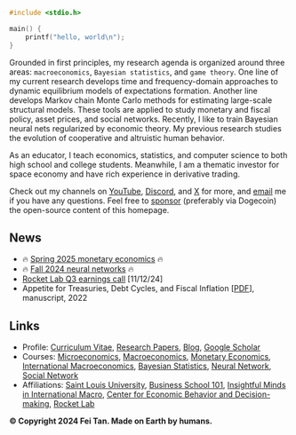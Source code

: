 ```c
#include <stdio.h>

main() {
    printf("hello, world\n");
}
```

Grounded in first principles, my research agenda is organized around three areas: `macroeconomics`, `Bayesian statistics`, and `game theory`. One line of my current research develops time and frequency-domain approaches to dynamic equilibrium models of expectations formation. Another line develops Markov chain Monte Carlo methods for estimating large-scale structural models. These tools are applied to study monetary and fiscal policy, asset prices, and social networks. Recently, I like to train Bayesian neural nets regularized by economic theory. My previous research studies the evolution of cooperative and altruistic human behavior.

As an educator, I teach economics, statistics, and computer science to both high school and college students. Meanwhile, I am a thematic investor for space economy and have rich experience in derivative trading.

Check out my channels on [YouTube](https://www.youtube.com/@econdojo), [Discord](https://discord.gg/SsrNPEeP2P), and [X](https://x.com/econdojo) for more, and [email](mailto:econdojo@gmail.com) me if you have any questions. Feel free to [sponsor](/sponsor.jpg) (preferably via Dogecoin) the open-source content of this homepage.

## News

* 🔥 [Spring 2025 monetary economics](https://github.com/econdojo/money-econ) 🔥
* 🔥 [Fall 2024 neural networks](https://github.com/econdojo/intro-nn) 🔥
* [Rocket Lab Q3 earnings call](https://s28.q4cdn.com/737637457/files/doc_financials/2024/q3/FINAL_Q3-2024-Earnings-Presentation.pdf) [11/12/24]
* Appetite for Treasuries, Debt Cycles, and Fiscal Inflation [[PDF](https://github.com/econdojo/papers/blob/main/pdf/BinUtil.pdf)], manuscript, 2022

## Links

* Profile: [Curriculum Vitae](https://github.com/econdojo/econdojo/blob/main/Vitae.pdf), [Research Papers](https://github.com/econdojo/papers), [Blog](https://github.com/econdojo/blog), [Google Scholar](https://scholar.google.com/citations?hl=en&user=F49yJ3UAAAAJ)
* Courses: [Microeconomics](https://github.com/econdojo/micro-econ), [Macroeconomics](https://github.com/econdojo/macro-econ), [Monetary Economics](https://github.com/econdojo/money-econ), [International Macroeconomics](https://github.com/econdojo/intl-macro), [Bayesian Statistics](https://github.com/econdojo/bayes-stat), [Neural Network](https://github.com/econdojo/neural-net), [Social Network](https://github.com/econdojo/social-net)
* Affiliations: [Saint Louis University](https://twitter.com/SLU_Official), [Business School 101](https://www.youtube.com/@BusinessSchool101), [Insightful Minds in International Macro](https://sites.google.com/view/imimseminars/home), [Center for Economic Behavior and Decision-making](https://cebd.zufe.edu.cn), [Rocket Lab](https://www.rocketlabusa.com)

**&copy; Copyright 2024 Fei Tan. Made on Earth by humans.**
